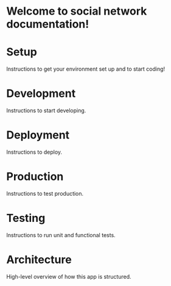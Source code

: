 Welcome to social network documentation!
========================================

# Setup
Instructions to get your environment set up and to start coding!

# Development
Instructions to start developing.

# Deployment
Instructions to deploy.

# Production
Instructions to test production.

# Testing
Instructions to run unit and functional tests.

# Architecture
High-level overview of how this app is structured.
